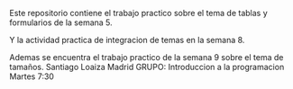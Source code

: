 Este repositorio contiene el trabajo practico sobre el tema de tablas y formularios de la semana 5.

Y la actividad practica de integracion de temas en la semana 8.

Ademas se encuentra el trabajo practico de la semana 9 sobre el tema de tamaños.
Santiago Loaiza Madrid
GRUPO: Introduccion a la programacion Martes 7:30

